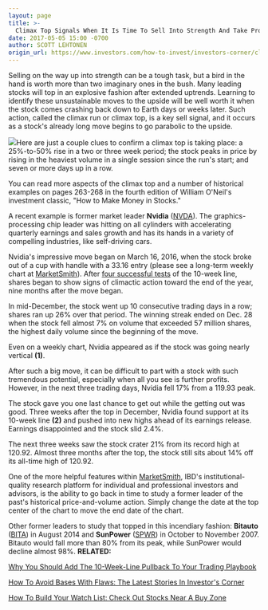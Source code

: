 ```yaml
---
layout: page
title: >-
  Climax Top Signals When It Is Time To Sell Into Strength And Take Profits
date: 2017-05-05 15:00 -0700
author: SCOTT LEHTONEN
origin_url: https://www.investors.com/how-to-invest/investors-corner/climax-top-signals-when-it-is-time-to-sell-into-strength-and-take-profits
---
```












 
 
 Selling on the way up into strength can be a tough task, but a bird in the hand is worth more than two imaginary ones in the bush.
Many leading stocks will top in an explosive fashion after extended uptrends. Learning to identify these unsustainable moves to the upside will be well worth it when the stock comes crashing back down to Earth days or weeks later. Such action, called the climax run or climax top, is a key sell signal, and it occurs as a stock's already long move begins to go parabolic to the upside.


![](https://www.investors.com/wp-content/uploads/2017/05/ICnvda050417.png)Here are just a couple clues to confirm a climax top is taking place: a 25%-to-50% rise in a two or three week period; the stock peaks in price by rising in the heaviest volume in a single session since the run's start; and seven or more days up in a row.


You can read more aspects of the climax top and a number of historical examples on pages 263-268 in the fourth edition of William O'Neil's investment classic, "How to Make Money in Stocks."


A recent example is former market leader **Nvidia** ([NVDA](https://research.investors.com/quote.aspx?symbol=NVDA)). The graphics-processing chip leader was hitting on all cylinders with accelerating quarterly earnings and sales growth and has its hands in a variety of compelling industries, like self-driving cars.


Nvidia's impressive move began on March 16, 2016, when the stock broke out of a cup with handle with a 33.16 entry (please see a long-term weekly chart at [MarketSmith](http://shop.investors.com/offer/splashresponsive.aspx?id=mssharpen-fixed&src=A012BF2)). After [four successful tests](https://www.investors.com/how-to-invest/investors-corner/why-you-should-add-the-10-week-pullback-to-your-playbook/) of the 10-week line, shares began to show signs of climactic action toward the end of the year, nine months after the move began.


In mid-December, the stock went up 10 consecutive trading days in a row; shares ran up 26% over that period. The winning streak ended on Dec. 28 when the stock fell almost 7% on volume that exceeded 57 million shares, the highest daily volume since the beginning of the move.


Even on a weekly chart, Nvidia appeared as if the stock was going nearly vertical **(1)**.


After such a big move, it can be difficult to part with a stock with such tremendous potential, especially when all you see is further profits. However, in the next three trading days, Nvidia fell 17% from a 119.93 peak.


The stock gave you one last chance to get out while the getting out was good. Three weeks after the top in December, Nvidia found support at its 10-week line **(2)** and pushed into new highs ahead of its earnings release. Earnings disappointed and the stock slid 2.4%.


The next three weeks saw the stock crater 21% from its record high at 120.92. Almost three months after the top, the stock still sits about 14% off its all-time high of 120.92.


One of the more helpful features within [MarketSmith](http://marketsmith.investors.com/), IBD's institutional-quality research platform for individual and professional investors and advisors, is the ability to go back in time to study a former leader of the past's historical price-and-volume action. Simply change the date at the top center of the chart to move the end date of the chart.


 Other former leaders to study that topped in this incendiary fashion: **Bitauto** ([BITA](https://research.investors.com/quote.aspx?symbol=BITA)) in August 2014 and **SunPower** ([SPWR](https://research.investors.com/quote.aspx?symbol=SPWR)) in October to November 2007. Bitauto would fall more than 80% from its peak, while SunPower would decline almost 98%.
**RELATED:**


[Why You Should Add The 10-Week-Line Pullback To Your Trading Playbook](https://www.investors.com/how-to-invest/investors-corner/why-you-should-add-the-10-week-pullback-to-your-playbook/)


[How To Avoid Bases With Flaws: The Latest Stories In Investor's Corner](https://www.investors.com/category/how-to-invest/investors-corner/)


[How To Build Your Watch List: Check Out Stocks Near A Buy Zone](https://www.investors.com/category/stock-lists/stocks-near-a-buy-zone/)




